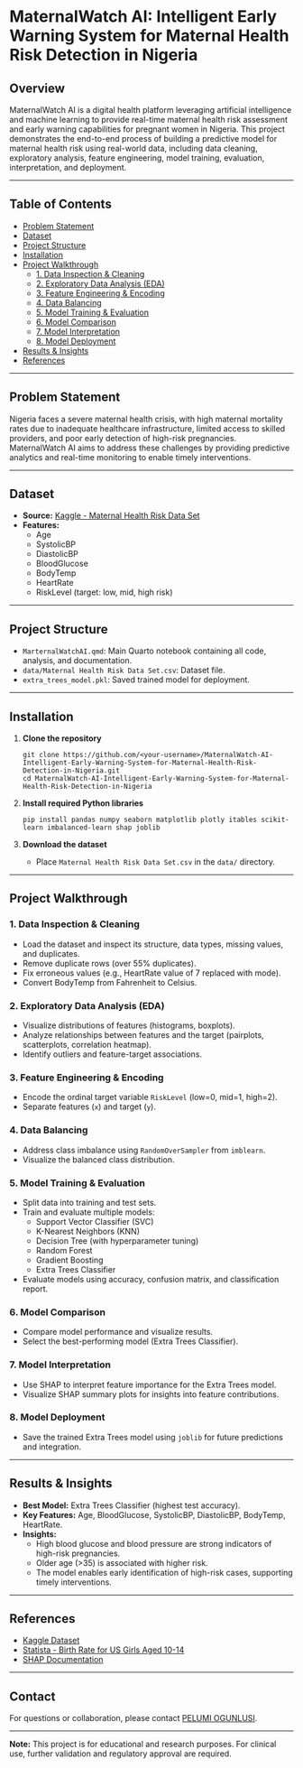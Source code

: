 # MaternalWatch AI: Intelligent Early Warning System for Maternal Health Risk Detection in Nigeria
## Overview

MaternalWatch AI is a digital health platform leveraging artificial intelligence and machine learning to provide real-time maternal health risk assessment and early warning capabilities for pregnant women in Nigeria. This project demonstrates the end-to-end process of building a predictive model for maternal health risk using real-world data, including data cleaning, exploratory analysis, feature engineering, model training, evaluation, interpretation, and deployment.

---

## Table of Contents

- [Problem Statement](#problem-statement)
- [Dataset](#dataset)
- [Project Structure](#project-structure)
- [Installation](#installation)
- [Project Walkthrough](#project-walkthrough)
    - [1. Data Inspection & Cleaning](#1-data-inspection--cleaning)
    - [2. Exploratory Data Analysis (EDA)](#2-exploratory-data-analysis-eda)
    - [3. Feature Engineering & Encoding](#3-feature-engineering--encoding)
    - [4. Data Balancing](#4-data-balancing)
    - [5. Model Training & Evaluation](#5-model-training--evaluation)
    - [6. Model Comparison](#6-model-comparison)
    - [7. Model Interpretation](#7-model-interpretation)
    - [8. Model Deployment](#8-model-deployment)
- [Results & Insights](#results--insights)
- [References](#references)

---

## Problem Statement

Nigeria faces a severe maternal health crisis, with high maternal mortality rates due to inadequate healthcare infrastructure, limited access to skilled providers, and poor early detection of high-risk pregnancies. MaternalWatch AI aims to address these challenges by providing predictive analytics and real-time monitoring to enable timely interventions.

---

## Dataset

- **Source:** [Kaggle - Maternal Health Risk Data Set](https://www.kaggle.com/datasets/csafrit2/maternal-health-risk-data/data)
- **Features:**
    - Age
    - SystolicBP
    - DiastolicBP
    - BloodGlucose
    - BodyTemp
    - HeartRate
    - RiskLevel (target: low, mid, high risk)

---

## Project Structure

- `MarternalWatchAI.qmd`: Main Quarto notebook containing all code, analysis, and documentation.
- `data/Maternal Health Risk Data Set.csv`: Dataset file.
- `extra_trees_model.pkl`: Saved trained model for deployment.

---

## Installation

1. **Clone the repository**
     ```
     git clone https://github.com/<your-username>/MaternalWatch-AI-Intelligent-Early-Warning-System-for-Maternal-Health-Risk-Detection-in-Nigeria.git
     cd MaternalWatch-AI-Intelligent-Early-Warning-System-for-Maternal-Health-Risk-Detection-in-Nigeria
     ```

2. **Install required Python libraries**
     ```
     pip install pandas numpy seaborn matplotlib plotly itables scikit-learn imbalanced-learn shap joblib
     ```

3. **Download the dataset**
     - Place `Maternal Health Risk Data Set.csv` in the `data/` directory.

---

## Project Walkthrough

### 1. Data Inspection & Cleaning

- Load the dataset and inspect its structure, data types, missing values, and duplicates.
- Remove duplicate rows (over 55% duplicates).
- Fix erroneous values (e.g., HeartRate value of 7 replaced with mode).
- Convert BodyTemp from Fahrenheit to Celsius.

### 2. Exploratory Data Analysis (EDA)

- Visualize distributions of features (histograms, boxplots).
- Analyze relationships between features and the target (pairplots, scatterplots, correlation heatmap).
- Identify outliers and feature-target associations.

### 3. Feature Engineering & Encoding

- Encode the ordinal target variable `RiskLevel` (low=0, mid=1, high=2).
- Separate features (`x`) and target (`y`).

### 4. Data Balancing

- Address class imbalance using `RandomOverSampler` from `imblearn`.
- Visualize the balanced class distribution.

### 5. Model Training & Evaluation

- Split data into training and test sets.
- Train and evaluate multiple models:
    - Support Vector Classifier (SVC)
    - K-Nearest Neighbors (KNN)
    - Decision Tree (with hyperparameter tuning)
    - Random Forest
    - Gradient Boosting
    - Extra Trees Classifier
- Evaluate models using accuracy, confusion matrix, and classification report.

### 6. Model Comparison

- Compare model performance and visualize results.
- Select the best-performing model (Extra Trees Classifier).

### 7. Model Interpretation

- Use SHAP to interpret feature importance for the Extra Trees model.
- Visualize SHAP summary plots for insights into feature contributions.

### 8. Model Deployment

- Save the trained Extra Trees model using `joblib` for future predictions and integration.

---

## Results & Insights

- **Best Model:** Extra Trees Classifier (highest test accuracy).
- **Key Features:** Age, BloodGlucose, SystolicBP, DiastolicBP, BodyTemp, HeartRate.
- **Insights:**
    - High blood glucose and blood pressure are strong indicators of high-risk pregnancies.
    - Older age (>35) is associated with higher risk.
    - The model enables early identification of high-risk cases, supporting timely interventions.

---

## References

- [Kaggle Dataset](https://www.kaggle.com/datasets/csafrit2/maternal-health-risk-data/data)
- [Statista - Birth Rate for US Girls Aged 10-14](https://www.statista.com/statistics/410744/birth-rate-for-us-girls/)
- [SHAP Documentation](https://shap.readthedocs.io/en/latest/)

---

## Contact

For questions or collaboration, please contact [PELUMI OGUNLUSI](mailto:your-email@example.com).

---

**Note:** This project is for educational and research purposes. For clinical use, further validation and regulatory approval are required.